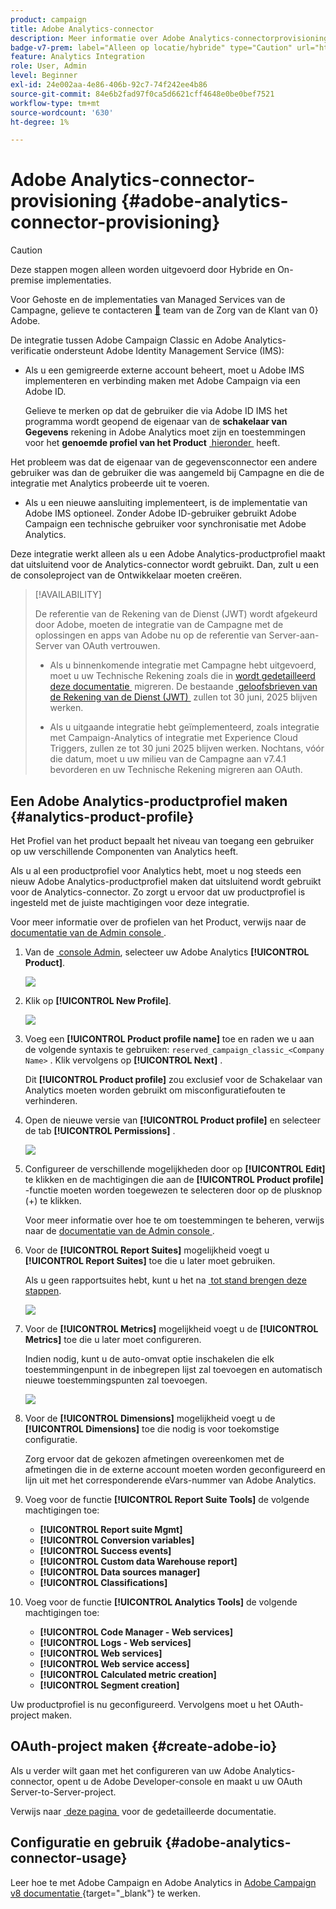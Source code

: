 ```yaml
---
product: campaign
title: Adobe Analytics-connector
description: Meer informatie over Adobe Analytics-connectorprovisioning
badge-v7-prem: label="Alleen op locatie/hybride" type="Caution" url="https://experienceleague.adobe.com/docs/campaign-classic/using/installing-campaign-classic/architecture-and-hosting-models/hosting-models-lp/hosting-models.html?lang=nl" tooltip="Is alleen van toepassing op v7 on-premise en hybride implementaties"
feature: Analytics Integration
role: User, Admin
level: Beginner
exl-id: 24e002aa-4e86-406b-92c7-74f242ee4b86
source-git-commit: 84e6b2fad97f0ca5d6621cff4648e0be0bef7521
workflow-type: tm+mt
source-wordcount: '630'
ht-degree: 1%

---
```


# Adobe Analytics-connector-provisioning {#adobe-analytics-connector-provisioning}

>[!CAUTION]
>
> Deze stappen mogen alleen worden uitgevoerd door Hybride en On-premise implementaties.
>
>Voor Gehoste en de implementaties van Managed Services van de Campagne, gelieve te contacteren [&#128279;](https://helpx.adobe.com/nl/enterprise/admin-guide.html/enterprise/using/support-for-experience-cloud.ug.html) team van de Zorg van de Klant van 0&rbrace; Adobe.

De integratie tussen Adobe Campaign Classic en Adobe Analytics-verificatie ondersteunt Adobe Identity Management Service (IMS):

* Als u een gemigreerde externe account beheert, moet u Adobe IMS implementeren en verbinding maken met Adobe Campaign via een Adobe ID.

  Gelieve te merken op dat de gebruiker die via Adobe ID IMS het programma wordt geopend de eigenaar van de **schakelaar van Gegevens** rekening in Adobe Analytics moet zijn en toestemmingen voor het **genoemde profiel van het Product** [&#x200B; hieronder &#x200B;](#analytics-product-profile) heeft.

Het probleem was dat de eigenaar van de gegevensconnector een andere gebruiker was dan de gebruiker die was aangemeld bij Campagne en die de integratie met Analytics probeerde uit te voeren.

* Als u een nieuwe aansluiting implementeert, is de implementatie van Adobe IMS optioneel. Zonder Adobe ID-gebruiker gebruikt Adobe Campaign een technische gebruiker voor synchronisatie met Adobe Analytics.

Deze integratie werkt alleen als u een Adobe Analytics-productprofiel maakt dat uitsluitend voor de Analytics-connector wordt gebruikt. Dan, zult u een de consoleproject van de Ontwikkelaar moeten creëren.

>[!AVAILABILITY]
>
> De referentie van de Rekening van de Dienst (JWT) wordt afgekeurd door Adobe, moeten de integratie van de Campagne met de oplossingen en apps van Adobe nu op de referentie van Server-aan-Server van OAuth vertrouwen. </br>
>
> * Als u binnenkomende integratie met Campagne hebt uitgevoerd, moet u uw Technische Rekening zoals die in [&#x200B; wordt gedetailleerd deze documentatie &#x200B;](https://developer.adobe.com/developer-console/docs/guides/authentication/ServerToServerAuthentication/migration/#_blank) migreren. De bestaande [&#x200B; geloofsbrieven van de Rekening van de Dienst (JWT) &#x200B;](oauth-technical-account.md) zullen tot 30 juni, 2025 blijven werken.</br>
>
> * Als u uitgaande integratie hebt geïmplementeerd, zoals integratie met Campaign-Analytics of integratie met Experience Cloud Triggers, zullen ze tot 30 juni 2025 blijven werken. Nochtans, vóór die datum, moet u uw milieu van de Campagne aan v7.4.1 bevorderen en uw Technische Rekening migreren aan OAuth.

## Een Adobe Analytics-productprofiel maken {#analytics-product-profile}

Het Profiel van het product bepaalt het niveau van toegang een gebruiker op uw verschillende Componenten van Analytics heeft.

Als u al een productprofiel voor Analytics hebt, moet u nog steeds een nieuw Adobe Analytics-productprofiel maken dat uitsluitend wordt gebruikt voor de Analytics-connector. Zo zorgt u ervoor dat uw productprofiel is ingesteld met de juiste machtigingen voor deze integratie.

Voor meer informatie over de profielen van het Product, verwijs naar de [&#x200B; documentatie van de Admin console &#x200B;](https://helpx.adobe.com/mt/enterprise/admin-guide.html).

1. Van de [&#x200B; console Admin &#x200B;](https://adminconsole.adobe.com/), selecteer uw Adobe Analytics **[!UICONTROL Product]**.

   ![](assets/do-not-localize/triggers_1.png)

1. Klik op **[!UICONTROL New Profile]**.

   ![](assets/do-not-localize/triggers_2.png)

1. Voeg een **[!UICONTROL Product profile name]** toe en raden we u aan de volgende syntaxis te gebruiken: `reserved_campaign_classic_<Company Name>` . Klik vervolgens op **[!UICONTROL Next]** .

   Dit **[!UICONTROL Product profile]** zou exclusief voor de Schakelaar van Analytics moeten worden gebruikt om misconfiguratiefouten te verhinderen.

1. Open de nieuwe versie van **[!UICONTROL Product profile]** en selecteer de tab **[!UICONTROL Permissions]** .

   ![](assets/do-not-localize/triggers_3.png)

1. Configureer de verschillende mogelijkheden door op **[!UICONTROL Edit]** te klikken en de machtigingen die aan de **[!UICONTROL Product profile]** -functie moeten worden toegewezen te selecteren door op de plusknop (+) te klikken.

   Voor meer informatie over hoe te om toestemmingen te beheren, verwijs naar de [&#x200B; documentatie van de Admin console &#x200B;](https://helpx.adobe.com/mt/enterprise/using/manage-permissions-and-roles.html).

1. Voor de **[!UICONTROL Report Suites]** mogelijkheid voegt u **[!UICONTROL Report Suites]** toe die u later moet gebruiken.

   Als u geen rapportsuites hebt, kunt u het na [&#x200B; tot stand brengen deze stappen &#x200B;](../../integrations/using/gs-aa.md).

   ![](assets/do-not-localize/triggers_4.png)

1. Voor de **[!UICONTROL Metrics]** mogelijkheid voegt u de **[!UICONTROL Metrics]** toe die u later moet configureren.

   Indien nodig, kunt u de auto-omvat optie inschakelen die elk toestemmingenpunt in de inbegrepen lijst zal toevoegen en automatisch nieuwe toestemmingspunten zal toevoegen.

   ![](assets/do-not-localize/triggers_13.png)

1. Voor de **[!UICONTROL Dimensions]** mogelijkheid voegt u de **[!UICONTROL Dimensions]** toe die nodig is voor toekomstige configuratie.

   Zorg ervoor dat de gekozen afmetingen overeenkomen met de afmetingen die in de externe account moeten worden geconfigureerd en lijn uit met het corresponderende eVars-nummer van Adobe Analytics.

1. Voeg voor de functie **[!UICONTROL Report Suite Tools]** de volgende machtigingen toe:

   * **[!UICONTROL Report suite Mgmt]**
   * **[!UICONTROL Conversion variables]**
   * **[!UICONTROL Success events]**
   * **[!UICONTROL Custom data Warehouse report]**
   * **[!UICONTROL Data sources manager]**
   * **[!UICONTROL Classifications]**

1. Voeg voor de functie **[!UICONTROL Analytics Tools]** de volgende machtigingen toe:

   * **[!UICONTROL Code Manager - Web services]**
   * **[!UICONTROL Logs - Web services]**
   * **[!UICONTROL Web services]**
   * **[!UICONTROL Web service access]**
   * **[!UICONTROL Calculated metric creation]**
   * **[!UICONTROL Segment creation]**

Uw productprofiel is nu geconfigureerd. Vervolgens moet u het OAuth-project maken.

## OAuth-project maken {#create-adobe-io}

Als u verder wilt gaan met het configureren van uw Adobe Analytics-connector, opent u de Adobe Developer-console en maakt u uw OAuth Server-to-Server-project.

Verwijs naar [&#x200B; deze pagina &#x200B;](oauth-technical-account.md#oauth-service) voor de gedetailleerde documentatie.

## Configuratie en gebruik {#adobe-analytics-connector-usage}

Leer hoe te met Adobe Campaign en Adobe Analytics in [&#x200B; Adobe Campaign v8 documentatie &#x200B;](https://experienceleague.adobe.com/nl/docs/campaign/campaign-v8/connect/ac-aa){target="_blank"} te werken.